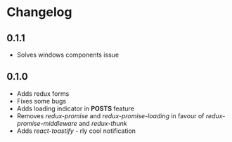 # Changelog
## 0.1.1
+ Solves windows components issue
## 0.1.0
+ Adds redux forms
+ Fixes some bugs
+ Adds loading indicator in **POSTS** feature
+ Removes *redux-promise* and *redux-promise-loading* in favour of *redux-promise-middleware* and *redux-thunk*
+ Adds *react-toastify* - rly cool notification
